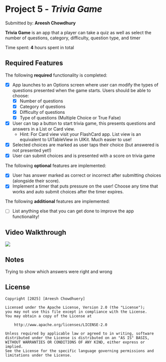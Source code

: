 # Project 5 - *Trivia Game*

Submitted by: **Areesh Chowdhury**

**Trivia Game** is an app that a player can take a quiz as well as select the number of questions, category, difficulty, question type, and timer

Time spent: **4** hours spent in total

## Required Features

The following **required** functionality is completed:

- [X] App launches to an Options screen where user can modify the types of questions presented when the game starts. Users should be able to choose:
  - [X] Number of questions
  - [X] Category of questions
  - [X] Difficulty of questions
  - [X] Type of questions (Multiple Choice or True False)
- [X] User can tap a button to start trivia game, this presents questions and answers in a List or Card view.
  - Hint: For Card view visit your FlashCard app. List view is an equivalent to UITableView in UIKit. Much easier to use!
- [X] Selected choices are marked as user taps their choice (but answered is not presented yet!)
- [X] User can submit choices and is presented with a score on trivia game
 
The following **optional** features are implemented:

- [X] User has answer marked as correct or incorrect after submitting choices (alongside their score).
- [X] Implement a timer that puts pressure on the user! Choose any time that works and auto submit choices after the timer expires. 

The following **additional** features are implemented:

- [ ] List anything else that you can get done to improve the app functionality!

## Video Walkthrough

<div>
    <a href="https://github.com/user-attachments/assets/aae508b7-44cd-40af-a850-6286d591ae1e">
    </a>
    <a href="https://github.com/user-attachments/assets/aae508b7-44cd-40af-a850-6286d591ae1e">
      <img style="max-width:300px;" src="https://github.com/user-attachments/assets/aae508b7-44cd-40af-a850-6286d591ae1e">
    </a>
  </div>

## Notes

Trying to show which answers were right and wrong

## License

    Copyright [2025] [Areesh Chowdhuery]

    Licensed under the Apache License, Version 2.0 (the "License");
    you may not use this file except in compliance with the License.
    You may obtain a copy of the License at

        http://www.apache.org/licenses/LICENSE-2.0

    Unless required by applicable law or agreed to in writing, software
    distributed under the License is distributed on an "AS IS" BASIS,
    WITHOUT WARRANTIES OR CONDITIONS OF ANY KIND, either express or implied.
    See the License for the specific language governing permissions and
    limitations under the License.
